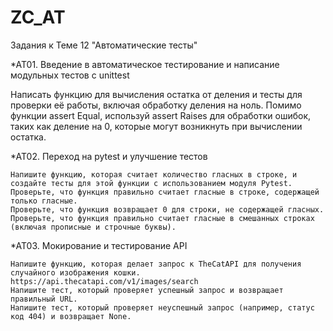 # ZC_AT
Задания к Теме 12 "Автоматические тесты"

*AT01. Введение в автоматическое тестирование и написание модульных тестов с unittest 

Написать функцию для вычисления остатка от деления и тесты для проверки её работы, включая обработку деления на ноль.
Помимо функции assert Equal, используй assert Raises для обработки ошибок, таких как деление на 0, которые могут возникнуть при вычислении остатка.
 
*AT02. Переход на pytest и улучшение тестов 

    Напишите функцию, которая считает количество гласных в строке, и создайте тесты для этой функции с использованием модуля Pytest.
    Проверьте, что функция правильно считает гласные в строке, содержащей только гласные.
    Проверьте, что функция возвращает 0 для строки, не содержащей гласных.
    Проверьте, что функция правильно считает гласные в смешанных строках (включая прописные и строчные буквы).


*AT03. Мокирование и тестирование API 

    Напишите функцию, которая делает запрос к TheCatAPI для получения случайного изображения кошки. https://api.thecatapi.com/v1/images/search
    Напишите тест, который проверяет успешный запрос и возвращает правильный URL.
    Напишите тест, который проверяет неуспешный запрос (например, статус код 404) и возвращает None.
